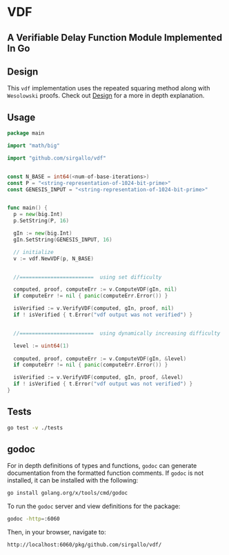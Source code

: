 # VDF

## A Verifiable Delay Function Module Implemented In Go


## Design

This `vdf` implementation uses the repeated squaring method along with `Wesolowski` proofs. Check out [Design](./Design.md) for a more in depth explanation.


## Usage

```go
package main

import "math/big"

import "github.com/sirgallo/vdf"


const N_BASE = int64(<num-of-base-iterations>)
const P = "<string-representation-of-1024-bit-prime>"
const GENESIS_INPUT = "<string-representation-of-1024-bit-prime>"


func main() {
  p = new(big.Int)
  p.SetString(P, 16)

  gIn := new(big.Int)
  gIn.SetString(GENESIS_INPUT, 16)

  // initialize
  v := vdf.NewVDF(p, N_BASE)


  //========================  using set difficulty

  computed, proof, computeErr := v.ComputeVDF(gIn, nil)
  if computeErr != nil { panic(computeErr.Error()) }

  isVerified := v.VerifyVDF(computed, gIn, proof, nil)
  if ! isVerified { t.Error("vdf output was not verified") }


  //========================  using dynamically increasing difficulty

  level := uint64(1)
  
  computed, proof, computeErr := v.ComputeVDF(gIn, &level)
  if computeErr != nil { panic(computeErr.Error()) }

  isVerified := v.VerifyVDF(computed, gIn, proof, &level)
  if ! isVerified { t.Error("vdf output was not verified") }
}
```


## Tests

```bash
go test -v ./tests
```


## godoc

For in depth definitions of types and functions, `godoc` can generate documentation from the formatted function comments. If `godoc` is not installed, it can be installed with the following:
```bash
go install golang.org/x/tools/cmd/godoc
```

To run the `godoc` server and view definitions for the package:
```bash
godoc -http=:6060
```

Then, in your browser, navigate to:
```
http://localhost:6060/pkg/github.com/sirgallo/vdf/
```
